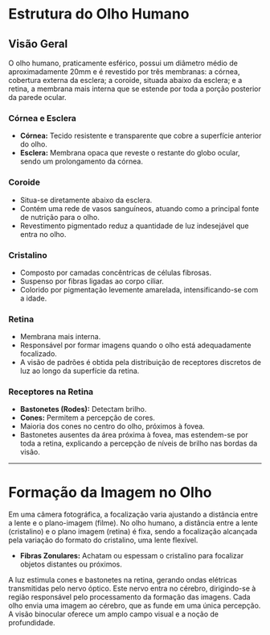 # Estrutura do Olho Humano

## Visão Geral

O olho humano, praticamente esférico, possui um diâmetro médio de aproximadamente 20mm e é revestido por três membranas: a córnea, cobertura externa da esclera; a coroide, situada abaixo da esclera; e a retina, a membrana mais interna que se estende por toda a porção posterior da parede ocular.

### Córnea e Esclera
- **Córnea:** Tecido resistente e transparente que cobre a superfície anterior do olho.
- **Esclera:** Membrana opaca que reveste o restante do globo ocular, sendo um prolongamento da córnea.

### Coroide
- Situa-se diretamente abaixo da esclera.
- Contém uma rede de vasos sanguíneos, atuando como a principal fonte de nutrição para o olho.
- Revestimento pigmentado reduz a quantidade de luz indesejável que entra no olho.

### Cristalino
- Composto por camadas concêntricas de células fibrosas.
- Suspenso por fibras ligadas ao corpo ciliar.
- Colorido por pigmentação levemente amarelada, intensificando-se com a idade.

### Retina
- Membrana mais interna.
- Responsável por formar imagens quando o olho está adequadamente focalizado.
- A visão de padrões é obtida pela distribuição de receptores discretos de luz ao longo da superfície da retina.

### Receptores na Retina
- **Bastonetes (Rodes):** Detectam brilho.
- **Cones:** Permitem a percepção de cores.
- Maioria dos cones no centro do olho, próximos à fovea.
- Bastonetes ausentes da área próxima à fovea, mas estendem-se por toda a retina, explicando a percepção de níveis de brilho nas bordas da visão.

---

# Formação da Imagem no Olho

Em uma câmera fotográfica, a focalização varia ajustando a distância entre a lente e o plano-imagem (filme). No olho humano, a distância entre a lente (cristalino) e o plano imagem (retina) é fixa, sendo a focalização alcançada pela variação do formato do cristalino, uma lente flexível.

- **Fibras Zonulares:** Achatam ou espessam o cristalino para focalizar objetos distantes ou próximos.

A luz estimula cones e bastonetes na retina, gerando ondas elétricas transmitidas pelo nervo óptico. Este nervo entra no cérebro, dirigindo-se à região responsável pelo processamento da formação das imagens. Cada olho envia uma imagem ao cérebro, que as funde em uma única percepção. A visão binocular oferece um amplo campo visual e a noção de profundidade.
